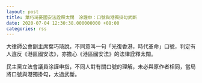 ```yaml
---
layout: post
title: 葉巧琦憂國安法詮釋太闊　涂謹申：口號與港獨掛勾武斷
date: 2020-07-04 12:30:38.000000000 +08:00
categories: rss
---
```


大律師公會副主席葉巧琦說，不同意叫一句「光復香港，時代革命」口號，判定有人違反《港區國安法》，亦擔心《港區國安法》的法律詮釋太闊。

民主黨立法會議員涂謹申指，不同人對有關口號的理解，未必與原作者相同，當局將口號與港獨掛勾，太過武斷。
